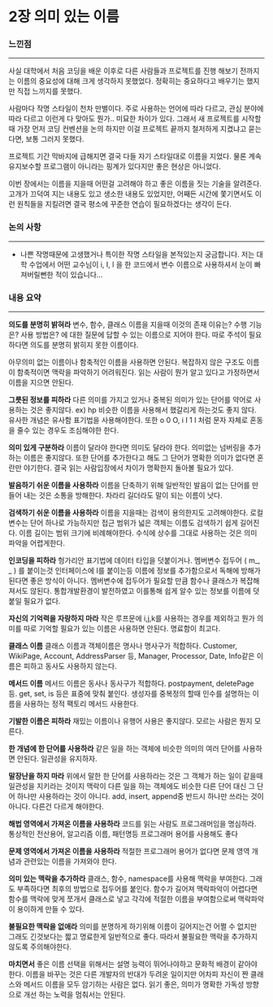 # 2장 의미 있는 이름

### 느낀점

---

사실 대학에서 처음 코딩을 배운 이후로 다른 사람들과 프로젝트를 진행 해보기 전까지는 이름의 중요성에 대해 크게 생각하지 못했었다. 정확히는 중요하다고 배우기는 했지만 직접 느끼지를 못했다.

사람마다 작명 스타일이 천차 만별이다. 주로 사용하는 언어에 따라 다르고, 관심 분야에 따라 다르고 이런게 다 맞아도 뭔가.. 미묘한 차이가 있다. 그래서 새 프로젝트를 시작할때 가장 먼저 코딩 컨벤션을 논의 하지만 이걸 프로젝트 끝까지 철저하게 지켰냐고 묻는다면, 보통 그러지 못했다.

프로젝트 기간 막바지에 급해지면 결국 다들 자기 스타일대로 이름을 지었다. 물론 계속 유지보수할 프로그램이 아니라는 핑계가 있다지만 좋은 현상은 아니었다. 

이번 장에서는 이름을 지을때 어떤걸 고려해야 하고 좋은 이름을 짓는 기술을 알려준다. 고개가 끄덕여 지는 내용도 있고 생소한 내용도 있었지만, 어째든 시간에 쫓기면서도 이런 원칙들을 지킬려면 결국 평소에 꾸준한 연습이 필요하겠다는 생각이 든다.

### **논의 사항**

---

- 나쁜 작명때문에 고생했거나 특이한 작명 스타일을 본적있는지 궁금합니다.
저는 대학 수업에서 어떤 교수님이 i, I, l 을 한 코드에서 변수 이름으로 사용하셔서 눈이 빠져버릴뻔한 적이 있습니다…

### 내용 요약

---

**의도를 분명히 밝혀라**
변수, 함수, 클래스 이름을 지을때 이것의 존재 이유는? 수행 기능은? 사용 방법은? 에 대한 질문에 답할 수 있는 이름으로 지어야 한다. 따로 주석이 필요하다면 의도를 분명히 밝히지 못한 이름이다.

아무의미 없는 이름이나 함축적인 이름을 사용하면 안된다. 복잡하지 않은 구조도 이름이 함축적이면 맥락을 파악하기 어려워진다. 읽는 사람이 뭔가 알고 있다고 가정하면서 이름을 지으면 안된다.

**그릇된 정보를 피하라**
다른 의미를 가지고 있거나 중복된 의미가 있는 단어를 약어로 사용하는 것은 좋지않다. ex) hp
비슷한 이름을 사용해서 했갈리게 하는것도 좋지 않다. 유사한 개념은 유사함 표기법을 사용해야한다. 또한 o 0 O, i I 1 l 처럼 문자 자체로 혼동을 줄수 있는 경우도 조심해야한 한다.  

**의미 있게 구분하라**
이름이 달라야 한다면 의미도 달라야 한다. 의미없는 넘버링을 추가하는 이름은 좋지않다. 또한 단어를 추가한다고 해도 그 단어가 명확한 의미가 없다면 혼란만 야기한다. 결국 읽는 사람입장에서 차이가 명확한지 돌아볼 필요가 있다.

**발음하기 쉬운 이름을 사용하라**
이름을 단축하기 위해 일반적인 발음이 없는 단어를 만들어 내는 것은 소통을 방해한다. 차라리 길더라도 말이 되는 이름이 낫다.

**검색하기 쉬운 이름을 사용하라**
이름을 지을때는 검색이 용의한지도 고려해야한다. 로컬변수는 단어 하나로 가능하지만 접근 범위가 넓은 객체는 이름도 검색하기 쉽게 길어진다. 이름 길이는 범위 크기에 비례해야한다. 수식에 상수를 그대로 사용하는 것은 의미 파악을 어렵게한다.

**인코딩을 피하라**
헝가리안 표기법에 데이터 타입을 덧붙이거나. 멤버변수 접두어 ( m_, _ ) 를 붙이는것 인터페이스에 I를 붙이는등 이름에 정보를 추가함으로서 독해에 방해가 된다면 좋은 방식이 아니다. 멤버변수에 접두어가 필요할 만큼 함수나 클래스가 복잡해져서도 않된다. 통합개발환경이 발전하였고 이를통해 쉽게 알수 있는 정보를 이름에 덧붙일 필요가 없다.

**자신의 기억력을 자랑하지 마라**
작은 루프문에 i,j,k를 사용하는 경우를 제외하고 뭔가 의미를 따로 기억할 필요가 있는 이름은 사용하면 안된다. 명료함이 최고다.

**클래스 이름**
클래스 이름과 객체이름은 명사나 명사구가 적합하다. Customer, WikiPage, Account, AddressParser 등, Manager, Processor, Date, Info같은 이름은 피하고 동사도 사용하지 않는다.

**메서드 이름**
메서드 이름은 동사나 동사구가 적합하다. postpayment, deletePage 등. get, set, is 등은 표중에 맞춰 붙인다. 생성자를 중복정의 할때 인수를 설명하는 이름을 사용하는 정적 팩토리 메서드 사용한다. 

**기발한 이름은 피하라**
재밌는 이름이나 유행어 사용은 좋지않다. 모르는 사람은 뭔지 모른다.

**한 개념에 한 단어를 사용하라**
같은 일을 하는 객체에 비슷한 의미의 여러 단어를 사용하면 안된다. 일관성을 유지하자.

**말장난을 하지 마라**
위에서 말한 한 단어를 사용하라는 것은 그 객체가 하는 일이 같을때 일관성을 지키라는 것이지 맥락이 다른 일을 하는 객체에도 비슷한 다른 단어 대신 그 단어 하나만 사용하라는 것이 아니다.
add, insert, append중 반드시 하나만 쓰라는 것이 아니다. 다른건 다르게 해야한다.

**해법 영역에서 가져온 이름을 사용하라**
코드를 읽는 사람도 프로그래머임을 명심하라. 통상적인 전산용어, 알고리즘 이름, 패턴명등 프로그래머 용어를 사용해도 좋다

**문제 영역에서 가져온 이름을 사용하라**
적절한 프로그래머 용어가 없다면 문제 영역 개념과 관련있는 이름을 가져와야 한다.

**의미 있는 맥락을 추가하라**
클래스, 함수, namespace를 사용해 맥락을 부여한다. 그래도 부족하다면 최후의 방법으로 접두어를 붙인다. 함수가 길어져 맥락파악이 어렵다면 함수를 맥락에 맞게 쪼개서 클래스로 넣고 각각에 적절한 이름을 부여함으로써 맥락파악이 용이하게 만들 수 있다.

**불필요한 맥락을 없애라**
의미를 분명하게 하기위해 이름이 길어지는건 어쩔 수 없지만 그래도 긴것보다는 짧고 명료한게 일반적으로 좋다. 따라서 불필요한 맥락을 추가하지 않도록 주의해야한다. 

**마치면서**
좋은 이름 선택을 위해서는 설명 능력이 뛰어나야하고 문화적 배경이 같아야 한다. 이름을 바꾸는 것은 다른 개발자의 반대가 두려운 일이지만 어차피 자신이 짠 클래스와 메서드 이름을 모두 암기하는 사람은 없다. 읽기 좋은, 의미가 명확한 가독성 방향으로 개선 하는 노력을 멈춰서는 안된다.